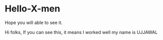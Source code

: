 # Hello-X-men
Hope you will able to see it.

Hi folks, If you can see this, it means I worked well
my name is UJJAWAL

